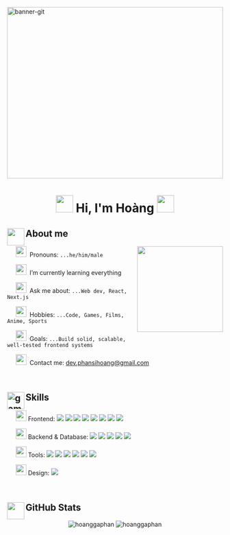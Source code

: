 
<img width="100%" height="400" alt="banner-git" src="https://github.com/user-attachments/assets/7918af96-8dea-4dcb-893f-c1ea971c4154" />

<h1 align="center">
  <img src="https://user-images.githubusercontent.com/55527757/185651731-7e42e091-e30e-4de1-aa82-d2e7e87976eb.png" height="40px" width="40px"> 
    Hi, I'm Hoàng
  <img src="https://user-images.githubusercontent.com/55527757/185651731-7e42e091-e30e-4de1-aa82-d2e7e87976eb.png" height="40px" width="40px">
</h1>

<div>
  <h2 >
    <img  align="left" src="https://user-images.githubusercontent.com/55527757/185730413-c69df10f-6ce1-4872-b239-80dde8ab360a.png" height="40px" width="40px"> 
    About me
  </h2>
 
  <img height="200px" src="https://user-images.githubusercontent.com/55527757/185731421-3f7a0e8d-c8de-4003-8d21-a423f1232e9d.gif" align="right">

  <p>
    &nbsp;&nbsp;&nbsp;&nbsp;
    <img src="https://user-images.githubusercontent.com/55527757/185731590-cf808d8a-ddbd-4e96-a086-fee42f2841cd.png" height="25px" width="25px">
    &nbsp;Pronouns: <code>...he/him/male</code>
  </p>
    <p>
    &nbsp;&nbsp;&nbsp;&nbsp;
    <img src="https://user-images.githubusercontent.com/55527757/185730868-5204adb0-2093-4545-80f0-63f22020646d.png" height="25px" width="25px">
    &nbsp;I’m currently learning everything
  </p>
  <p>
    &nbsp;&nbsp;&nbsp;&nbsp;
    <img src="https://user-images.githubusercontent.com/55527757/185730714-e4cbe74d-79f0-4503-a2b7-9ae2d2c0355b.png" height="25px" width="25px">
    &nbsp;Ask me about: <code>...Web dev, React, Next.js</code>
  </p>
  <p>
    &nbsp;&nbsp;&nbsp;&nbsp;
    <img src="https://user-images.githubusercontent.com/55527757/185730862-7d741942-b1af-4c7c-b4a5-8c55746ff554.png" height="25px" width="25px">
    &nbsp;Hobbies: <code>...Code, Games, Films, Anime, Sports</code>
  </p>
  <p>
    &nbsp;&nbsp;&nbsp;&nbsp;
    <img src="https://user-images.githubusercontent.com/55527757/185730865-c8199297-9272-42ee-a422-b9bf48ec87dd.png" height="25px" width="25px">
    &nbsp;Goals: <code>...Build solid, scalable, well-tested frontend systems</code>
  </p>
  <p>
    &nbsp;&nbsp;&nbsp;&nbsp;
    <img src="https://user-images.githubusercontent.com/55527757/185731593-a05cccdd-36ed-4484-b080-43f931279b4c.png" height="25px" width="25px">
    &nbsp;Contact me: <a href="mailto:dev.phansihoang@gmail.com">dev.phansihoang@gmail.com</a>
  </p>
</div>

<br>
<div>
  <h2 >
    <img width="40" height="40" align="left" alt="gaming" src="https://github.com/user-attachments/assets/19887bed-389a-494a-84b3-30b1d781d03a" />
    Skills
  </h2>

  <div>
    <p>
       &nbsp;&nbsp;&nbsp;&nbsp;
      <img width="25" height="25" alt="avatar" src="https://github.com/user-attachments/assets/3a4672ae-df3d-4b14-bbb1-511905680b05" />
      Frontend: 
      <img src="https://img.shields.io/badge/-HTML5-E34F26?style=flat&logo=html5&logoColor=white" >  
      <img src="https://img.shields.io/badge/-CSS3-1572B6?style=flat&logo=css3" >  
      <img src="https://img.shields.io/badge/-JavaScript-F7DF1E?style=flat&logo=javascript&logoColor=black" >  
      <img src="https://img.shields.io/badge/-TypeScript-3178C6?style=flat&logo=typescript&logoColor=white" >  
      <img src="https://img.shields.io/badge/-React-61DAFB?style=flat&logo=react" >  
      <img src="https://img.shields.io/badge/-Next.js-000000?style=flat&logo=nextdotjs" >  
      <img src="https://img.shields.io/badge/-Angular-DD0031?style=flat&logo=angular" >  
      <img src="https://img.shields.io/badge/-TailwindCSS-38B2AC?style=flat&logo=tailwindcss" >  
    </p>
    <p>
       &nbsp;&nbsp;&nbsp;&nbsp;
      <img width="25" height="25" alt="avatar (1)" src="https://github.com/user-attachments/assets/90f0d78d-374f-4856-aeb3-66ec012a7d06" />
      Backend & Database: 
      <img src="https://img.shields.io/badge/-Node.js-339933?style=flat&logo=nodedotjs&logoColor=white" >  
      <img src="https://img.shields.io/badge/-Express.js-000000?style=flat&logo=express&logoColor=white" >  
      <img src="https://img.shields.io/badge/-PostgreSQL-336791?style=flat&logo=postgresql&logoColor=white" >
      <img src="https://img.shields.io/badge/-MongoDB-47A248?style=flat&logo=mongodb&logoColor=white" >  
      <img src="https://img.shields.io/badge/-Prisma-2D3748?style=flat&logo=prisma&logoColor=white" >  
    </p>
    <p>
       &nbsp;&nbsp;&nbsp;&nbsp;
      <img width="25" height="25" alt="avatar (2)" src="https://github.com/user-attachments/assets/cc4c1c71-d265-4b5a-9639-4e9635c901a1" />
      Tools: 
      <img src="https://img.shields.io/badge/-Git-F05032?style=flat&logo=git&logoColor=white" >  
      <img src="https://img.shields.io/badge/-GitHub-181717?style=flat&logo=github" >  
      <img src="https://img.shields.io/badge/-Docker-2496ED?style=flat&logo=docker&logoColor=white" >
      <img src="https://img.shields.io/badge/-GitHub%20Actions-2088FF?style=flat&logo=githubactions&logoColor=white" >  
      <img src="https://img.shields.io/badge/-Postman-FF6C37?style=flat&logo=postman&logoColor=white" >  
      <img src="https://img.shields.io/badge/-Vercel-000000?style=flat&logo=vercel&logoColor=white" >  
    </p>
    <p>
       &nbsp;&nbsp;&nbsp;&nbsp;
      <img width="25" height="25" alt="avatar (3)" src="https://github.com/user-attachments/assets/ac32da5a-f06a-4ae1-a33d-3a7129d109ef" />
      Design: 
      <img src="https://img.shields.io/badge/-Figma-F24E1E?style=flat&logo=figma&logoColor=white" >  
    </p>
  </div>
</div>

<br>
<div>
  <h2 >
    <img  align="left" src="https://user-images.githubusercontent.com/55527757/185733518-a7177f95-2ac6-4d86-a85c-f83ff116dd7b.png" height="40px" width="40px"> 
    GitHub Stats
  </h2>

  <div align="center">
  <img src="https://github-readme-stats.vercel.app/api?username=hoanggaphan&show_icons=true&locale=en&theme=monokai" alt="hoanggaphan" />
  <img src="https://github-readme-stats.vercel.app/api/top-langs?username=hoanggaphan&show_icons=true&locale=en&layout=compact&theme=monokai" alt="hoanggaphan" /> 
  </div>
  <br>
</div>
